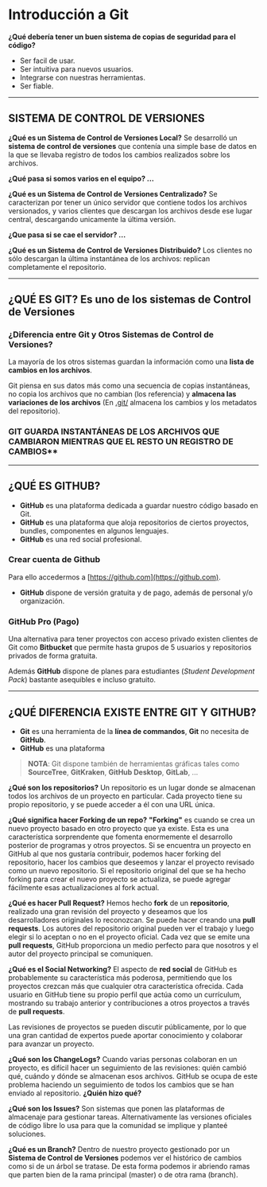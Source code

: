 # Introducción a Git

**¿Qué debería tener un buen sistema de copias de seguridad para el código?**

* Ser facil de usar.
* Ser intuitiva para nuevos usuarios.
* Integrarse con nuestras herramientas.
* Ser fiable.

--------------------------------------------------------------------------

## SISTEMA DE CONTROL DE VERSIONES

**¿Qué es un Sistema de Control de Versiones Local?** Se desarrolló un **sistema de control de versiones** que contenía una simple base de datos en la que se llevaba registro de todos los cambios realizados sobre los archivos. 

**¿Qué pasa si somos varios en el equipo? ...**

**¿Qué es un Sistema de Control de Versiones Centralizado?** Se caracterizan por tener un único servidor que contiene todos los archivos versionados, y varios clientes que descargan los archivos desde ese lugar central, descargando unicamente la última versión. 

**¿Que pasa si se cae el servidor? ...**

**¿Qué es un Sistema de Control de Versiones Distribuido?** Los clientes no sólo descargan la última instantánea de los archivos: replican completamente el repositorio.

--------------------------------------------------------------------------

## ¿QUÉ ES GIT? Es uno de los sistemas de Control de Versiones

### ¿Diferencia entre Git y Otros Sistemas de Control de Versiones?

La mayoría de los otros sistemas guardan la información como una **lista de cambios ​​en los archivos**.

Git piensa en sus datos más como una secuencia de copias instantáneas, no copia los archivos que no cambian (los referencia) y **almacena las variaciones de los archivos** (En [.git/](./.git/) almacena los cambios y los metadatos del repositorio).

### GIT GUARDA INSTANTÁNEAS DE LOS ARCHIVOS QUE CAMBIARON MIENTRAS QUE EL RESTO UN REGISTRO DE CAMBIOS**

--------------------------------------------------------------------------

## ¿QUÉ ES GITHUB?

* **GitHub** es una plataforma dedicada a guardar nuestro código basado en Git. 
* **GitHub** es una plataforma que aloja repositorios de ciertos proyectos, bundles, componentes en algunos lenguajes.
* **GitHub** es una red social profesional.

### Crear cuenta de Github

Para ello accedermos a [https://github.com](https://github.com).

* **GitHub** dispone de versión gratuita y de pago, además de personal y/o organización.

### GitHub Pro (Pago)

Una alternativa para tener proyectos con acceso privado existen clientes de Git como **Bitbucket** que permite hasta grupos de 5 usuarios y repositorios privados de forma gratuita.

Además **GitHub** dispone de planes para estudiantes (_Student Development Pack_) bastante asequibles e incluso gratuito.

--------------------------------------------------------------------------

## ¿QUÉ DIFERENCIA EXISTE ENTRE GIT Y GITHUB?

* **Git** es una herramienta de la **línea de commandos**, **Git** no necesita de **GitHub**.
* **GitHub** es una plataforma

> **NOTA**: Git dispone también de herramientas gráficas tales como **SourceTree**, **GitKraken**, **GitHub Desktop**, **GitLab**, ...

**¿Qué son los repositorios?** Un repositorio es un lugar donde se almacenan todos los archivos de un proyecto en particular. Cada proyecto tiene su propio repositorio, y se puede acceder a él con una URL única.

**¿Qué significa hacer Forking de un repo?** **"Forking"** es cuando se crea un nuevo proyecto basado en otro proyecto que ya existe. Esta es una característica sorprendente que fomenta enormemente el desarrollo posterior de programas y otros proyectos. Si se encuentra un proyecto en GitHub al que nos gustaría contribuir, podemos hacer forking del repositorio, hacer los cambios que deseemos y lanzar el proyecto revisado como un nuevo repositorio. Si el repositorio original del que se ha hecho forking para crear el nuevo proyecto se actualiza, se puede agregar fácilmente esas actualizaciones al fork actual.

**¿Qué es hacer Pull Request?** Hemos hecho **fork** de un **repositorio**, realizado una gran revisión del proyecto y deseamos que los desarrolladores originales lo reconozcan. Se puede hacer creando una **pull requests**. Los autores del repositorio original pueden ver el trabajo y luego elegir si lo aceptan o no en el proyecto oficial. Cada vez que se emite una **pull requests**, GitHub proporciona un medio perfecto para que nosotros y el autor del proyecto principal se comuniquen.

**¿Qué es el Social Networking?** El aspecto de **red social** de GitHub es probablemente su característica más poderosa, permitiendo que los proyectos crezcan más que cualquier otra característica ofrecida. Cada usuario en GitHub tiene su propio perfil que actúa como un currículum, mostrando su trabajo anterior y contribuciones a otros proyectos a través de **pull requests**.

Las revisiones de proyectos se pueden discutir públicamente, por lo que una gran cantidad de expertos puede aportar conocimiento y colaborar para avanzar un proyecto.

**¿Qué son los ChangeLogs?** Cuando varias personas colaboran en un proyecto, es difícil hacer un seguimiento de las revisiones: quién cambió qué, cuándo y dónde se almacenan esos archivos. GitHub se ocupa de este problema haciendo un seguimiento de todos los cambios que se han enviado al repositorio. **¿Quién hizo qué?**

**¿Qué son los Issues?** Son sistemas que ponen las plataformas de almacenaje para gestionar tareas. Alternativamente las versiones oficiales de código libre lo usa para que la comunidad se implique y planteé soluciones.

**¿Qué es un Branch?** Dentro de nuestro proyecto gestionado por un **Sistema de Control de Versiones** podemos ver el histórico de cambios como si de un árbol se tratase. De esta forma podemos ir abriendo ramas que parten bien de la rama principal (master) o de otra rama (branch).
